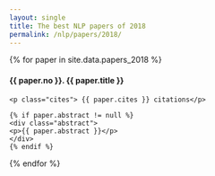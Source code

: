 ```yaml
---
layout: single
title: The best NLP papers of 2018
permalink: /nlp/papers/2018/
---
```


<div>
{% for paper in site.data.papers_2018 %}
    <h4>{{ paper.no }}. <a href="{{ paper.url }}" style="text-decoration:none">{{ paper.title }}</a></h4>

    <p class="cites"> {{ paper.cites }} citations</p>

    {% if paper.abstract != null %}
    <div class="abstract">
    <p>{{ paper.abstract }}</p>
    </div>
    {% endif %}
{% endfor %}
</div>

